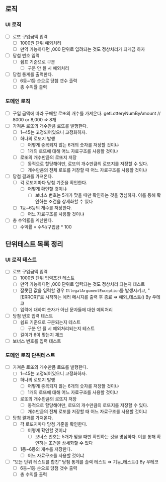 ## 로직
### UI 로직

- [ ]  로또 구입금액 입력
    - [ ]  1000원 단위 예외처리
    - [ ]  만약 가능하다면 ,000 단위로 입려되는 것도 정상처리가 되게끔 하자
- [ ]  당첨 번호 입력
    - [ ]  쉼표 기준으로 구분
        - [ ]  구분 안 될 시 예외처리
- [ ]  당첨 통계를 출력한다.
    - [ ]  6등~1등 순으로 당첨 갯수 출력
    - [ ]  총 수익률 출력

### 도메인 로직

- [ ]  구입 금액에 따라 구매할 로또의 개수를 가져온다. getLotteryNumByAmount // 8000 or 8,000 ⇒ 8개
- [ ]  가져온 로또의 개수만큼 로또를 발행한다.
    - [ ]  1~45는 고정되어있으니 고정화하자.
    - [ ]  하나의 로또지 발행
        - [ ]  어떻게 중복되지 않는 6개의 숫자를 저장할 것이냐
        - [ ]  1개의 로또에 대해 어느 자료구조를 사용할 것이냐
    - [ ]  로또의 개수만큼의 로또지 저장
        - [ ]  동적으로 할당해야만, 로또의 개수만큼의 로또지를 저장할 수 있다.
        - [ ]  개수만큼의 전체 로또를 저장할 때 어느 자료구조를 사용할 것이냐
- [ ]  당첨 결과를 가져온다.
    - [ ]  각 로또지마다 당첨 기준을 확인한다.
        - [ ]  어떻게 확인할 것이냐
            - [ ]  보너스 번호는 5개가 맞을 때만 확인하는 것을 명심하자. 이를 통해 확인하는 조건을 상세화할 수 있다
    - [ ]  1등~6등의 개수를 저장한다.
        - [ ]  어느 자료구조를 사용할 것이냐
- [ ]  총 수익률을 계산한다.
    - [ ]  수익률 = 수익/구입금 * 100

## 단위테스트 목록 정리

### UI 로직 테스트

- [ ]  로또 구입금액 입력
    - [ ]  1000원 단위 입력조건 테스트
    - [ ]  만약 가능하다면 ,000 단위로 입력되는 것도 정상처리 되는지 테스트
    - [ ]  잘못된 값을 입력할 경우 `IllegalArgumentException`를 발생시키고, "[ERROR]"로 시작하는 에러 메시지를 출력 후 종료
      ⇒ 예외_테스트() By 우테코
    - [ ]  입력에 대하여 숫자가 아닌 문자들에 대한 예외처리
- [ ]  당첨 번호 입력 테스트
    - [ ]  쉼표 기준으로 구분되는지 테스트
        - [ ]  구분 안 될 시 예외처리되는지 테스트
    - [ ]  길이가 6이 맞는지 체크
- [ ]  보너스 번호를 입력 테스트

### 도메인 로직 단위테스트

- [ ]  가져온 로또의 개수만큼 로또를 발행한다.
    - [ ]  1~45는 고정되어있으니 고정화하자.
    - [ ]  하나의 로또지 발행
        - [ ]  어떻게 중복되지 않는 6개의 숫자를 저장할 것이냐
        - [ ]  1개의 로또에 대해 어느 자료구조를 사용할 것이냐
    - [ ]  로또의 개수만큼의 로또지 저장
        - [ ]  동적으로 할당해야만, 로또의 개수만큼의 로또지를 저장할 수 있다.
        - [ ]  개수만큼의 전체 로또를 저장할 때 어느 자료구조를 사용할 것이냐
- [ ]  당첨 결과를 가져온다.
    - [ ]  각 로또지마다 당첨 기준을 확인한다.
        - [ ]  어떻게 확인할 것이냐
            - [ ]  보너스 번호는 5개가 맞을 때만 확인하는 것을 명심하자. 이를 통해 확인하는 조건을 상세화할 수 있다
    - [ ]  1등~6등의 개수를 저장한다.
        - [ ]  어느 자료구조를 사용할 것이냐
- [ ]  “모든 단위 테스트를 합친” 당첨 통계를 출력 테스트 ⇒ 기능_테스트() By 우테코
    - [ ]  6등~1등 순으로 당첨 갯수 출력
    - [ ]  총 수익률 출력